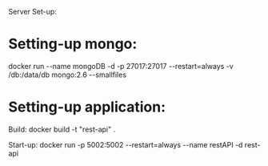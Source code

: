 Server Set-up:

# Setting-up mongo: 
docker run --name mongoDB -d -p 27017:27017 --restart=always -v /db:/data/db mongo:2.6 --smallfiles

# Setting-up application:
Build:
docker build -t "rest-api" .

Start-up:
docker run -p 5002:5002 --restart=always --name restAPI -d rest-api

